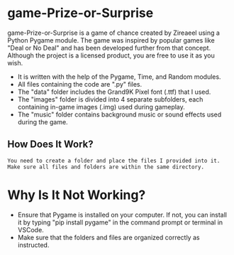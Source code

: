 # game-Prize-or-Surprise
game-Prize-or-Surprise is a game of chance created by Zireaeel using a Python Pygame module. The game was inspired by popular games like "Deal or No Deal" and has been developed further from that concept. Although the project is a licensed product, you are free to use it as you wish.
* It is written with the help of the Pygame, Time, and Random modules.
* All files containing the code are ".py" files.
* The "data" folder includes the Grand9K Pixel font (.ttf) that I used.
* The "images" folder is divided into 4 separate subfolders, each containing in-game images (.img) used during gameplay.
* The "music" folder contains background music or sound effects used during the game.

## How Does It Work?
    You need to create a folder and place the files I provided into it. Make sure all files and folders are within the same directory.

# Why Is It Not Working?
* Ensure that Pygame is installed on your computer. If not, you can install it by typing "pip install pygame" in the command prompt or terminal in VSCode.
* Make sure that the folders and files are organized correctly as instructed.
